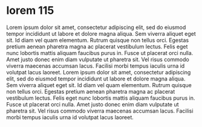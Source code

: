 # lorem 115

Lorem ipsum dolor sit amet, consectetur adipiscing elit, sed do eiusmod tempor incididunt ut labore et dolore magna aliqua. Sem viverra aliquet eget sit. Id diam vel quam elementum. Rutrum quisque non tellus orci. Egestas pretium aenean pharetra magna ac placerat vestibulum lectus. Felis eget nunc lobortis mattis aliquam faucibus purus in. Fusce ut placerat orci nulla. Amet justo donec enim diam vulputate ut pharetra sit. Vel risus commodo viverra maecenas accumsan lacus. Facilisi morbi tempus iaculis urna id volutpat lacus laoreet.
Lorem ipsum dolor sit amet, consectetur adipiscing elit, sed do eiusmod tempor incididunt ut labore et dolore magna aliqua. Sem viverra aliquet eget sit. Id diam vel quam elementum. Rutrum quisque non tellus orci. Egestas pretium aenean pharetra magna ac placerat vestibulum lectus. Felis eget nunc lobortis mattis aliquam faucibus purus in. Fusce ut placerat orci nulla. Amet justo donec enim diam vulputate ut pharetra sit. Vel risus commodo viverra maecenas accumsan lacus. Facilisi morbi tempus iaculis urna id volutpat lacus laoreet.


